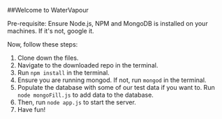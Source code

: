 ##Welcome to WaterVapour

Pre-requisite: Ensure Node.js, NPM and MongoDB is installed on your machines. If it's not, google it.

Now, follow these steps:

1. Clone down the files.
2. Navigate to the downloaded repo in the terminal.
3. Run `npm install` in the terminal.
4. Ensure you are running mongod. If not, run `mongod` in the terminal.
5. Populate the database with some of our test data if you want to. Run `node mongoFill.js` to add data to the database.
6. Then, run `node app.js` to start the server.
7. Have fun!
